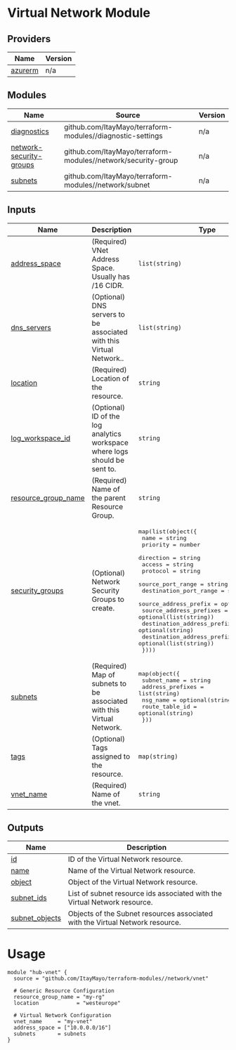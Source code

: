 <!-- BEGIN_TF_DOCS -->
# Virtual Network Module

## Providers

| Name | Version |
|------|---------|
| <a name="provider_azurerm"></a> [azurerm](#provider\_azurerm) | n/a |

## Modules

| Name | Source | Version |
|------|--------|---------|
| <a name="module_diagnostics"></a> [diagnostics](#module\_diagnostics) | github.com/ItayMayo/terraform-modules//diagnostic-settings | n/a |
| <a name="module_network-security-groups"></a> [network-security-groups](#module\_network-security-groups) | github.com/ItayMayo/terraform-modules//network/security-group | n/a |
| <a name="module_subnets"></a> [subnets](#module\_subnets) | github.com/ItayMayo/terraform-modules//network/subnet | n/a |

## Inputs

| Name | Description | Type | Default | Required |
|------|-------------|------|---------|:--------:|
| <a name="input_address_space"></a> [address\_space](#input\_address\_space) | (Required) VNet Address Space. Usually has /16 CIDR. | `list(string)` | n/a | yes |
| <a name="input_dns_servers"></a> [dns\_servers](#input\_dns\_servers) | (Optional) DNS servers to be associated with this Virtual Network.. | `list(string)` | `null` | no |
| <a name="input_location"></a> [location](#input\_location) | (Required) Location of the resource. | `string` | n/a | yes |
| <a name="input_log_workspace_id"></a> [log\_workspace\_id](#input\_log\_workspace\_id) | (Optional) ID of the log analytics workspace where logs should be sent to. | `string` | `null` | no |
| <a name="input_resource_group_name"></a> [resource\_group\_name](#input\_resource\_group\_name) | (Required) Name of the parent Resource Group. | `string` | n/a | yes |
| <a name="input_security_groups"></a> [security\_groups](#input\_security\_groups) | (Optional) Network Security Groups to create. | <pre>map(list(object({<br>    name                         = string<br>    priority                     = number<br>    direction                    = string<br>    access                       = string<br>    protocol                     = string<br>    source_port_range            = string<br>    destination_port_range       = string<br>    source_address_prefix        = optional(string)<br>    source_address_prefixes      = optional(list(string))<br>    destination_address_prefix   = optional(string)<br>    destination_address_prefixes = optional(list(string))<br>  })))</pre> | `null` | no |
| <a name="input_subnets"></a> [subnets](#input\_subnets) | (Required) Map of subnets to be associated with this Virtual Network. | <pre>map(object({<br>    subnet_name      = string<br>    address_prefixes = list(string)<br>    nsg_name         = optional(string)<br>    route_table_id   = optional(string)<br>  }))</pre> | n/a | yes |
| <a name="input_tags"></a> [tags](#input\_tags) | (Optional) Tags assigned to the resource. | `map(string)` | `null` | no |
| <a name="input_vnet_name"></a> [vnet\_name](#input\_vnet\_name) | (Required) Name of the vnet. | `string` | n/a | yes |

## Outputs

| Name | Description |
|------|-------------|
| <a name="output_id"></a> [id](#output\_id) | ID of the Virtual Network resource. |
| <a name="output_name"></a> [name](#output\_name) | Name of the Virtual Network resource. |
| <a name="output_object"></a> [object](#output\_object) | Object of the Virtual Network resource. |
| <a name="output_subnet_ids"></a> [subnet\_ids](#output\_subnet\_ids) | List of subnet resource ids associated with the Virtual Network resource. |
| <a name="output_subnet_objects"></a> [subnet\_objects](#output\_subnet\_objects) | Objects of the Subnet resources associated with the Virtual Network resource. |

# Usage

```
module "hub-vnet" {
  source = "github.com/ItayMayo/terraform-modules//network/vnet"

  # Generic Resource Configuration
  resource_group_name = "my-rg"
  location            = "westeurope"

  # Virtual Network Configuration
  vnet_name     = "my-vnet"
  address_space = ["10.0.0.0/16"]
  subnets       = subnets
}
```
<!-- END_TF_DOCS -->